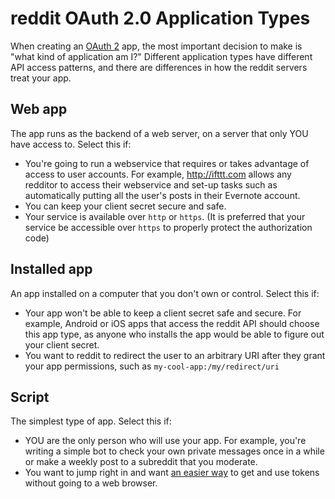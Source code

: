 reddit OAuth 2.0 Application Types
=========================

When creating an [OAuth 2](oauth2) app, the most important decision to make is "what kind of application am I?" Different application types have different API access patterns, and there are differences in how the reddit servers treat your app.

Web app
--------

The app runs as the backend of a web server, on a server that only YOU have access to. Select this if:

* You're going to run a webservice that requires or takes advantage of access to user accounts. For example, http://ifttt.com allows any redditor to access their webservice and set-up tasks such as automatically putting all the user's posts in their Evernote account.
* You can keep your client secret secure and safe.
* Your service is available over `http` or `https`. (It is preferred that your service be accessible over `https` to properly protect the authorization code)

Installed app
-------------

An app installed on a computer that you don't own or control. Select this if:

* Your app won't be able to keep a client secret safe and secure. For example, Android or iOS apps that access the reddit API should choose this app type, as anyone who installs the app would be able to figure out your client secret.
* You want to reddit to redirect the user to an arbitrary URI after they grant your app permissions, such as `my-cool-app:/my/redirect/uri`

Script
------

The simplest type of app. Select this if:

* YOU are the only person who will use your app. For example, you're writing a simple bot to check your own private messages once in a while or make a weekly post to a subreddit that you moderate.
* You want to jump right in and want [an easier way](OAuth2-Quick-Start-Example) to get and use tokens without going to a web browser.
